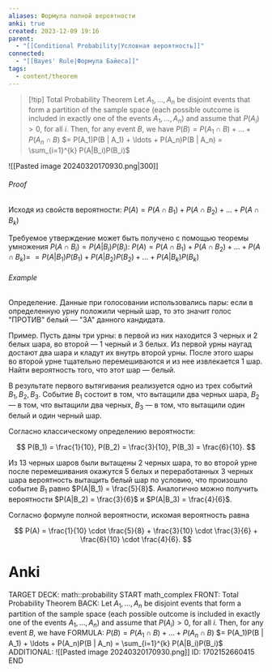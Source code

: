 ```yaml
---
aliases: Формула полной вероятности
anki: true
created: 2023-12-09 19:16
parent:
  - "[[Conditional Probability|Условная вероятность]]"
connected:
  - "[[Bayes' Rule|Формула Байеса]]"
tags:
  - content/theorem
---
```


> [!tip] Total Probability Theorem
Let $A_1, \ldots, A_n$ be disjoint events that form a partition of the sample space (each possible outcome is included in exactly one of the events $A_1, \ldots, A_n$) and assume that $P(A_i) > 0$, for all $i$. Then, for any event $B$, we have
$P(B) = P(A_1 \cap B) + \ldots + P(A_n \cap B)$
$= P(A_1)P(B | A_1) + \ldots + P(A_n)P(B | A_n) = \sum_{i=1}^{k} P(A|B_i)P(B_i)$

![[Pasted image 20240320170930.png|300]]

###### Proof
Исходя из свойств вероятности:
$P(A) = P(A \cap B_1) + P(A \cap B_2) + \ldots + P(A \cap B_k)$

Требуемое утверждение может быть получено с помощью теоремы умножения $P(A \cap B_i) = P(A|B_i)P(B_i)$:
$P(A) = P(A \cap B_1) + P(A \cap B_2) + \ldots + P(A \cap B_k) =$
$= P(A|B_1)P(B_1) + P(A|B_2)P(B_2) + \ldots + P(A|B_k)P(B_k)$


###### Example
Определение. Данные при голосовании использовались пары: если в определенную урну положили черный шар, то это значит голос "ПРОТИВ" белый — "ЗА" данного кандидата.

Пример. Пусть даны три урны: в первой из них находится 3 черных и 2 белых шара, во второй — 1 черный и 3 белых. Из первой урны наугад достают два шара и кладут их внутрь второй урны. После этого шары во второй урне тщательно перемешиваются и из нее извлекается 1 шар. Найти вероятность того, что этот шар — белый.

В результате первого вытягивания реализуется одно из трех событий $B_1, B_2, B_3$. Событие $B_1$ состоит в том, что вытащили два черных шара, $B_2$ — в том, что вытащили два черных, $B_3$ — в том, что вытащили один белый и один черный шар.

Согласно классическому определению вероятности:

$$ P(B_1) = \frac{1}{10}, P(B_2) = \frac{3}{10}, P(B_3) = \frac{6}{10}. $$

Из 13 черных шаров были вытащены 2 черных шара, то во второй урне после перемешивания окажутся 5 белых и переработанных 3 черных шара вероятность вытащить белый шар по условию, что произошло событие $B_1$ равно $P(A|B_1) = \frac{5}{8}$. Аналогично можно получить вероятности $P(A|B_2) = \frac{3}{6}$ и $P(A|B_3) = \frac{4}{6}$.

Согласно формуле полной вероятности, искомая вероятность равна

$$ P(A) = \frac{1}{10} \cdot \frac{5}{8} + \frac{3}{10} \cdot \frac{3}{6} + \frac{6}{10} \cdot \frac{4}{6}. $$

# Anki
TARGET DECK: math::probability
START
math_complex
FRONT: Total Probability Theorem
BACK: Let $A_1, \ldots, A_n$ be disjoint events that form a partition of the sample space (each possible outcome is included in exactly one of the events $A_1, \ldots, A_n$) and assume that $P(A_i) > 0$, for all $i$. Then, for any event $B$, we have
FORMULA: $P(B) = P(A_1 \cap B) + \ldots + P(A_n \cap B)$
$= P(A_1)P(B | A_1) + \ldots + P(A_n)P(B | A_n) = \sum_{i=1}^{k} P(A|B_i)P(B_i)$
ADDITIONAL: ![[Pasted image 20240320170930.png]]
ID: 1702152660415
END












